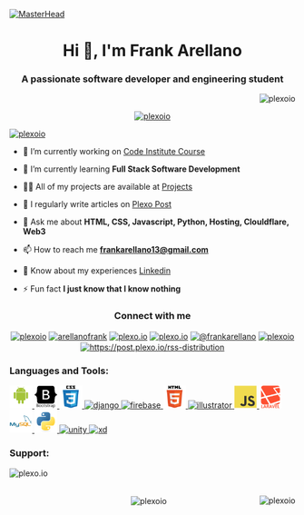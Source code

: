 [![MasterHead](https://nft.plexo.io/bannergithub.png)](https://plexo.io)
<h1 align="center">Hi 👋, I'm Frank Arellano</h1>
<h3 align="center">A passionate software developer and engineering student</h3>

<p align="right"> <img src="https://komarev.com/ghpvc/?username=plexoio&label=Profile%20views&color=0e75b6&style=flat" alt="plexoio" /> </p>

<p align="center"> <a href="https://github.com/ryo-ma/github-profile-trophy"><img src="https://github-profile-trophy.vercel.app/?username=plexoio" alt="plexoio" /></a> </p>

<p align="left"> <a href="https://twitter.com/plexoio" target="blank"><img src="https://img.shields.io/twitter/follow/plexoio?logo=twitter&style=for-the-badge" alt="plexoio" /></a> </p>

- 🔭 I’m currently working on [Code Institute Course](https://github.com/users/plexoio/projects/4)

- 🌱 I’m currently learning **Full Stack Software Development**

- 👨‍💻 All of my projects are available at [Projects](https://github.com/plexoio?tab=projects)

- 📝 I regularly write articles on [Plexo Post](https://post.plexo.io/)

- 💬 Ask me about **HTML, CSS, Javascript, Python, Hosting, Clouldflare, Web3**

- 📫 How to reach me **frankarellano13@gmail.com**

- 📄 Know about my experiences [Linkedin](https://www.linkedin.com/in/arellanofrank)

- ⚡ Fun fact **I just know that I know nothing**

<h3 align="center">Connect with me</h3>
<p align="center">
<a href="https://twitter.com/plexoio" target="blank"><img align="center" src="https://raw.githubusercontent.com/rahuldkjain/github-profile-readme-generator/master/src/images/icons/Social/twitter.svg" alt="plexoio" height="30" width="40" /></a>
<a href="https://linkedin.com/in/arellanofrank" target="blank"><img align="center" src="https://raw.githubusercontent.com/rahuldkjain/github-profile-readme-generator/master/src/images/icons/Social/linked-in-alt.svg" alt="arellanofrank" height="30" width="40" /></a>
<a href="https://fb.com/plexo.io" target="blank"><img align="center" src="https://raw.githubusercontent.com/rahuldkjain/github-profile-readme-generator/master/src/images/icons/Social/facebook.svg" alt="plexo.io" height="30" width="40" /></a>
<a href="https://instagram.com/plexo.io" target="blank"><img align="center" src="https://raw.githubusercontent.com/rahuldkjain/github-profile-readme-generator/master/src/images/icons/Social/instagram.svg" alt="plexo.io" height="30" width="40" /></a>
<a href="https://medium.com/@frankarellano" target="blank"><img align="center" src="https://raw.githubusercontent.com/rahuldkjain/github-profile-readme-generator/master/src/images/icons/Social/medium.svg" alt="@frankarellano" height="30" width="40" /></a>
<a href="https://www.youtube.com/c/plexoio" target="blank"><img align="center" src="https://raw.githubusercontent.com/rahuldkjain/github-profile-readme-generator/master/src/images/icons/Social/youtube.svg" alt="plexoio" height="30" width="40" /></a>
<a href="/https://post.plexo.io/rss-distribution" target="blank"><img align="center" src="https://raw.githubusercontent.com/rahuldkjain/github-profile-readme-generator/master/src/images/icons/Social/rss.svg" alt="https://post.plexo.io/rss-distribution" height="30" width="40" /></a>
</p>

<h3 align="left">Languages and Tools:</h3>
<p align="left"> <a href="https://developer.android.com" target="_blank" rel="noreferrer"> <img src="https://raw.githubusercontent.com/devicons/devicon/master/icons/android/android-original-wordmark.svg" alt="android" width="40" height="40"/> </a> <a href="https://getbootstrap.com" target="_blank" rel="noreferrer"> <img src="https://raw.githubusercontent.com/devicons/devicon/master/icons/bootstrap/bootstrap-plain-wordmark.svg" alt="bootstrap" width="40" height="40"/> </a> <a href="https://www.w3schools.com/css/" target="_blank" rel="noreferrer"> <img src="https://raw.githubusercontent.com/devicons/devicon/master/icons/css3/css3-original-wordmark.svg" alt="css3" width="40" height="40"/> </a> <a href="https://www.djangoproject.com/" target="_blank" rel="noreferrer"> <img src="https://cdn.worldvectorlogo.com/logos/django.svg" alt="django" width="40" height="40"/> </a> <a href="https://firebase.google.com/" target="_blank" rel="noreferrer"> <img src="https://www.vectorlogo.zone/logos/firebase/firebase-icon.svg" alt="firebase" width="40" height="40"/> </a> <a href="https://www.w3.org/html/" target="_blank" rel="noreferrer"> <img src="https://raw.githubusercontent.com/devicons/devicon/master/icons/html5/html5-original-wordmark.svg" alt="html5" width="40" height="40"/> </a> <a href="https://www.adobe.com/in/products/illustrator.html" target="_blank" rel="noreferrer"> <img src="https://www.vectorlogo.zone/logos/adobe_illustrator/adobe_illustrator-icon.svg" alt="illustrator" width="40" height="40"/> </a> <a href="https://developer.mozilla.org/en-US/docs/Web/JavaScript" target="_blank" rel="noreferrer"> <img src="https://raw.githubusercontent.com/devicons/devicon/master/icons/javascript/javascript-original.svg" alt="javascript" width="40" height="40"/> </a> <a href="https://laravel.com/" target="_blank" rel="noreferrer"> <img src="https://raw.githubusercontent.com/devicons/devicon/master/icons/laravel/laravel-plain-wordmark.svg" alt="laravel" width="40" height="40"/> </a> <a href="https://www.mysql.com/" target="_blank" rel="noreferrer"> <img src="https://raw.githubusercontent.com/devicons/devicon/master/icons/mysql/mysql-original-wordmark.svg" alt="mysql" width="40" height="40"/> </a> <a href="https://www.python.org" target="_blank" rel="noreferrer"> <img src="https://raw.githubusercontent.com/devicons/devicon/master/icons/python/python-original.svg" alt="python" width="40" height="40"/> </a> <a href="https://unity.com/" target="_blank" rel="noreferrer"> <img src="https://www.vectorlogo.zone/logos/unity3d/unity3d-icon.svg" alt="unity" width="40" height="40"/> </a> <a href="https://www.adobe.com/products/xd.html" target="_blank" rel="noreferrer"> <img src="https://cdn.worldvectorlogo.com/logos/adobe-xd.svg" alt="xd" width="40" height="40"/> </a> </p>

<h3 align="left">Support:</h3>
<p><a href="https://www.buymeacoffee.com/plexo.io"> <img align="left" src="https://cdn.buymeacoffee.com/buttons/v2/default-yellow.png" height="50" width="210" alt="plexo.io" /></a></p><br><br>

<p><img align="right" src="https://github-readme-stats.vercel.app/api/top-langs?username=plexoio&show_icons=true&locale=en&layout=compact" alt="plexoio" /></p>

<p>&nbsp;<img align="center" src="https://github-readme-stats.vercel.app/api?username=plexoio&show_icons=true&locale=en" alt="plexoio" /></p>
